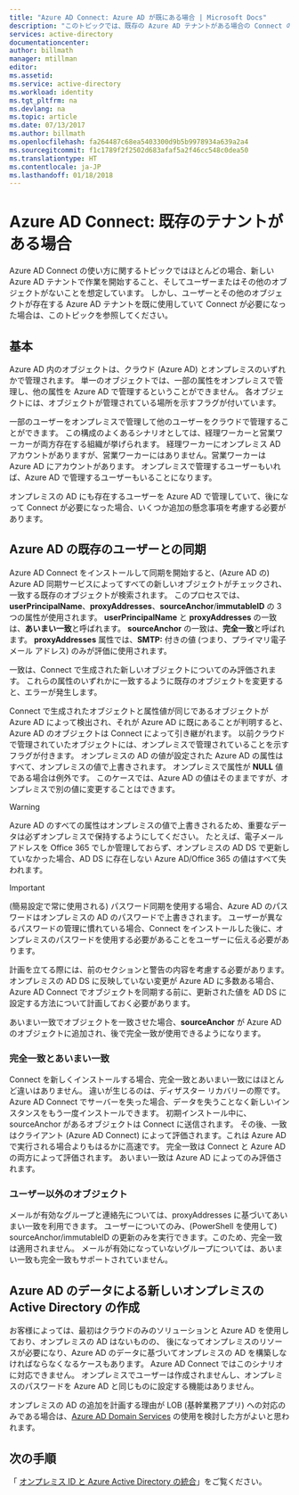 ```yaml
---
title: "Azure AD Connect: Azure AD が既にある場合 | Microsoft Docs"
description: "このトピックでは、既存の Azure AD テナントがある場合の Connect の使い方を説明します。"
services: active-directory
documentationcenter: 
author: billmath
manager: mtillman
editor: 
ms.assetid: 
ms.service: active-directory
ms.workload: identity
ms.tgt_pltfrm: na
ms.devlang: na
ms.topic: article
ms.date: 07/13/2017
ms.author: billmath
ms.openlocfilehash: fa264487c68ea5403300d9b5b9978934a639a2a4
ms.sourcegitcommit: f1c1789f2f2502d683afaf5a2f46cc548c0dea50
ms.translationtype: HT
ms.contentlocale: ja-JP
ms.lasthandoff: 01/18/2018
---
```

# <a name="azure-ad-connect-when-you-have-an-existent-tenant"></a>Azure AD Connect: 既存のテナントがある場合
Azure AD Connect の使い方に関するトピックではほとんどの場合、新しい Azure AD テナントで作業を開始すること、そしてユーザーまたはその他のオブジェクトがないことを想定しています。 しかし、ユーザーとその他のオブジェクトが存在する Azure AD テナントを既に使用していて Connect が必要になった場合は、このトピックを参照してください。

## <a name="the-basics"></a>基本
Azure AD 内のオブジェクトは、クラウド (Azure AD) とオンプレミスのいずれかで管理されます。 単一のオブジェクトでは、一部の属性をオンプレミスで管理し、他の属性を Azure AD で管理するということができません。 各オブジェクトには、オブジェクトが管理されている場所を示すフラグが付いています。

一部のユーザーをオンプレミスで管理して他のユーザーをクラウドで管理することができます。 この構成のよくあるシナリオとしては、経理ワーカーと営業ワーカーが両方存在する組織が挙げられます。 経理ワーカーにオンプレミス AD アカウントがありますが、営業ワーカーにはありません。営業ワーカーは Azure AD にアカウントがあります。 オンプレミスで管理するユーザーもいれば、Azure AD で管理するユーザーもいることになります。

オンプレミスの AD にも存在するユーザーを Azure AD で管理していて、後になって Connect が必要になった場合、いくつか追加の懸念事項を考慮する必要があります。

## <a name="sync-with-existing-users-in-azure-ad"></a>Azure AD の既存のユーザーとの同期
Azure AD Connect をインストールして同期を開始すると、(Azure AD の) Azure AD 同期サービスによってすべての新しいオブジェクトがチェックされ、一致する既存のオブジェクトが検索されます。 このプロセスでは、**userPrincipalName**、**proxyAddresses**、**sourceAnchor**/**immutableID** の 3 つの属性が使用されます。 **userPrincipalName** と **proxyAddresses** の一致は、**あいまい一致**と呼ばれます。 **sourceAnchor** の一致は、**完全一致**と呼ばれます。 **proxyAddresses** 属性では、**SMTP:** 付きの値 (つまり、プライマリ電子メール アドレス) のみが評価に使用されます。

一致は、Connect で生成された新しいオブジェクトについてのみ評価されます。 これらの属性のいずれかに一致するように既存のオブジェクトを変更すると、エラーが発生します。

Connect で生成されたオブジェクトと属性値が同じであるオブジェクトが Azure AD によって検出され、それが Azure AD に既にあることが判明すると、Azure AD のオブジェクトは Connect によって引き継がれます。 以前クラウドで管理されていたオブジェクトには、オンプレミスで管理されていることを示すフラグが付きます。 オンプレミスの AD の値が設定された Azure AD の属性はすべて、オンプレミスの値で上書きされます。 オンプレミスで属性が **NULL** 値である場合は例外です。 このケースでは、Azure AD の値はそのままですが、オンプレミスで別の値に変更することはできます。

> [!WARNING]
> Azure AD のすべての属性はオンプレミスの値で上書きされるため、重要なデータは必ずオンプレミスで保持するようにしてください。 たとえば、電子メール アドレスを Office 365 でしか管理しておらず、オンプレミスの AD DS で更新していなかった場合、AD DS に存在しない Azure AD/Office 365 の値はすべて失われます。

> [!IMPORTANT]
> (簡易設定で常に使用される) パスワード同期を使用する場合、Azure AD のパスワードはオンプレミスの AD のパスワードで上書きされます。 ユーザーが異なるパスワードの管理に慣れている場合、Connect をインストールした後に、オンプレミスのパスワードを使用する必要があることをユーザーに伝える必要があります。

計画を立てる際には、前のセクションと警告の内容を考慮する必要があります。 オンプレミスの AD DS に反映していない変更が Azure AD に多数ある場合、Azure AD Connect でオブジェクトを同期する前に、更新された値を AD DS に設定する方法について計画しておく必要があります。

あいまい一致でオブジェクトを一致させた場合、**sourceAnchor** が Azure AD のオブジェクトに追加され、後で完全一致が使用できるようになります。

### <a name="hard-match-vs-soft-match"></a>完全一致とあいまい一致
Connect を新しくインストールする場合、完全一致とあいまい一致にはほとんど違いはありません。 違いが生じるのは、ディザスター リカバリーの際です。 Azure AD Connect でサーバーを失った場合、データを失うことなく新しいインスタンスをもう一度インストールできます。 初期インストール中に、sourceAnchor があるオブジェクトは Connect に送信されます。 その後、一致はクライアント (Azure AD Connect) によって評価されます。これは Azure AD で実行される場合よりもはるかに高速です。 完全一致は Connect と Azure AD の両方によって評価されます。 あいまい一致は Azure AD によってのみ評価されます。

### <a name="other-objects-than-users"></a>ユーザー以外のオブジェクト
メールが有効なグループと連絡先については、proxyAddresses に基づいてあいまい一致を利用できます。 ユーザーについてのみ、(PowerShell を使用して) sourceAnchor/immutableID の更新のみを実行できます。このため、完全一致は適用されません。 メールが有効になっていないグループについては、あいまい一致も完全一致もサポートされていません。

## <a name="create-a-new-on-premises-active-directory-from-data-in-azure-ad"></a>Azure AD のデータによる新しいオンプレミスの Active Directory の作成
お客様によっては、最初はクラウドのみのソリューションと Azure AD を使用しており、オンプレミスの AD はないものの、 後になってオンプレミスのリソースが必要になり、Azure AD のデータに基づいてオンプレミスの AD を構築しなければならなくなるケースもあります。 Azure AD Connect ではこのシナリオに対応できません。 オンプレミスでユーザーは作成されませんし、オンプレミスのパスワードを Azure AD と同じものに設定する機能はありません。

オンプレミスの AD の追加を計画する理由が LOB (基幹業務アプリ) への対応のみである場合は、[Azure AD Domain Services](../../active-directory-domain-services/index.md) の使用を検討した方がよいと思われます。

## <a name="next-steps"></a>次の手順
「 [オンプレミス ID と Azure Active Directory の統合](active-directory-aadconnect.md)」をご覧ください。
